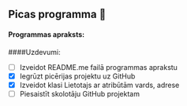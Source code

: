 ## Picas programma :pizza:
#### Programmas apraksts:


####Uzdevumi:
- [ ] Izveidot README.me failā programmas aprakstu
- [x] Iegrūzt picērijas projektu uz GitHub
- [x] Izveidot klasi Lietotajs ar atribūtām vards, adrese
- [ ] Piesaistīt skolotāju GitHub projektam
